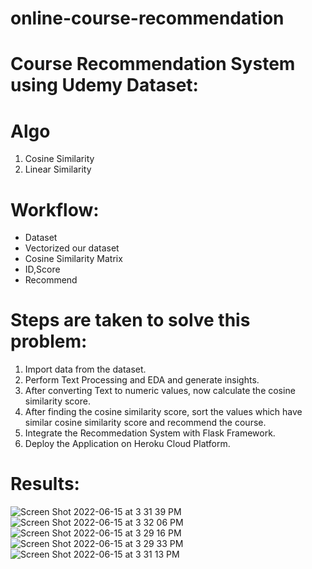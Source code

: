 # online-course-recommendation

# Course Recommendation System using Udemy Dataset:
# Algo
1. Cosine Similarity
2. Linear Similarity
# Workflow:
* Dataset
* Vectorized our dataset
* Cosine Similarity Matrix
* ID,Score
* Recommend

# Steps are taken to solve this problem:
1. Import data from the dataset.
2. Perform Text Processing and EDA and generate insights.
3. After converting Text to numeric values, now calculate the cosine similarity score.
4. After finding the cosine similarity score, sort the values which have similar cosine similarity score and recommend the course.
5. Integrate the Recommedation System with Flask Framework.
6. Deploy the Application on Heroku Cloud Platform.

# Results:
![Screen Shot 2022-06-15 at 3 31 39 PM](https://user-images.githubusercontent.com/49092540/173769439-2cced3b1-8aae-4642-8c46-443c19f21ff2.png)
![Screen Shot 2022-06-15 at 3 32 06 PM](https://user-images.githubusercontent.com/49092540/173769470-d5023fd0-44f9-4314-b3e7-21c9489920fb.png)
![Screen Shot 2022-06-15 at 3 29 16 PM](https://user-images.githubusercontent.com/49092540/173769520-b2d211a4-53bd-4568-a41e-0206313ac630.png)
![Screen Shot 2022-06-15 at 3 29 33 PM](https://user-images.githubusercontent.com/49092540/173769548-21dd48fc-36e0-45d9-a403-0aa731029847.png)
![Screen Shot 2022-06-15 at 3 31 13 PM](https://user-images.githubusercontent.com/49092540/173769571-e8069a90-6c84-4e64-a35a-d9e765f4e07b.png)
